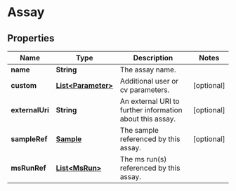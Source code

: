 
# Assay

## Properties
Name | Type | Description | Notes
------------ | ------------- | ------------- | -------------
**name** | **String** | The assay name. | 
**custom** | [**List&lt;Parameter&gt;**](Parameter.md) | Additional user or cv parameters. |  [optional]
**externalUri** | **String** | An external URI to further information about this assay. |  [optional]
**sampleRef** | [**Sample**](Sample.md) | The sample referenced by this assay. |  [optional]
**msRunRef** | [**List&lt;MsRun&gt;**](MsRun.md) | The ms run(s) referenced by this assay. | 



